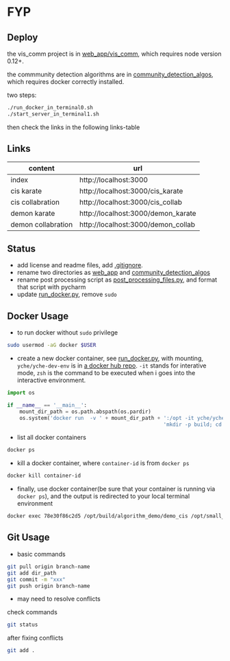 # FYP
## Deploy

the vis_comm project is in [web_app/vis_comm](web_app/vis_comm), which requires node version 0.12+.

the commmunity detection algorithms are in [community_detection_algos](community_detection_algos), which requires docker correctly installed.

two steps:

```zsh
./run_docker_in_terminal0.sh
./start_server_in_terminal1.sh
```

then check the links in the following links-table

## Links

content | url
--- | ---
index | http://localhost:3000
cis karate | http://localhost:3000/cis_karate
cis collabration | http://localhost:3000/cis_collab
demon karate | http://localhost:3000/demon_karate
demon collabration | http://localhost:3000/demon_collab

## Status

- add license and readme files, add [.gitignore](.gitignore).
- rename two directories as [web_app](web_app) and [community_detection_algos](community_detection_algos)
- rename post processing script as [post_processing_files.py](community_detection_algos/post_processing_files.py),
and format that script with pycharm
- update [run_docker.py](community_detection_algos/docker/run_docker.py), remove `sudo`


## Docker Usage

- to run docker without `sudo` privilege

```zsh
sudo usermod -aG docker $USER
```

- create a new docker container, see [run_docker.py](community_detection_algos/docker/run_docker.py), with mounting,
`yche/yche-dev-env` is in [a docker hub repo](https://hub.docker.com/r/yche/yche-dev-env/). `-it` stands for interative mode,
`zsh` is the command to be executed when i goes into the interactive environment.

```python
import os

if __name__ == '__main__':
    mount_dir_path = os.path.abspath(os.pardir)
    os.system('docker run  -v ' + mount_dir_path + ':/opt -it yche/yche-dev-env /bin/bash -c "cd /opt/; '
                                                   'mkdir -p build; cd build; cmake ../src; make; zsh"')
```

- list all docker containers

```zsh
docker ps
```

- kill a docker container, where `container-id` is from `docker ps`

```zsh
docker kill container-id
```

- finally, use docker container(be sure that your container is running via `docker ps`), and the output is redirected to your local terminal environment

```zsh
docker exec 78e30f86c2d5 /opt/build/algorithm_demo/demo_cis /opt/small_datasets/karate_edges_input.csv
```

## Git Usage

- basic commands

```zsh
git pull origin branch-name
git add dir_path
git commit -m "xxx"
git push origin branch-name
```

- may need to resolve conflicts

check commands

```zsh
git status
```

after fixing conflicts

```zsh
git add .
```
